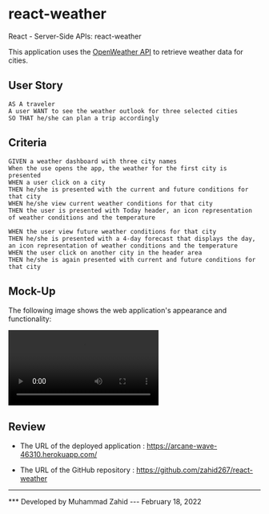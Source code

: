 # react-weather
React - Server-Side APIs: react-weather

This application uses the [OpenWeather API](https://openweathermap.org/api) to retrieve weather data for cities.
## User Story

```
AS A traveler
A user WANT to see the weather outlook for three selected cities
SO THAT he/she can plan a trip accordingly
```

## Criteria

```
GIVEN a weather dashboard with three city names
When the use opens the app, the weather for the first city is presented
WHEN a user click on a city
THEN he/she is presented with the current and future conditions for that city
WHEN he/she view current weather conditions for that city
THEN the user is presented with Today header, an icon representation of weather conditions and the temperature

WHEN the user view future weather conditions for that city
THEN he/she is presented with a 4-day forecast that displays the day, an icon representation of weather conditions and the temperature
WHEN the user click on another city in the header area
THEN he/she is again presented with current and future conditions for that city
```

## Mock-Up

The following image shows the web application's appearance and functionality:

![The weather app includes a search option, a list of cities, and a four-day forecast and current weather conditions for Ottawa.](./src/assets/React_Weather_App.webm)

## Review

* The URL of the deployed application : https://arcane-wave-46310.herokuapp.com/

* The URL of the GitHub repository : https://github.com/zahid267/react-weather

- - -
*** Developed by Muhammad Zahid --- February 18, 2022